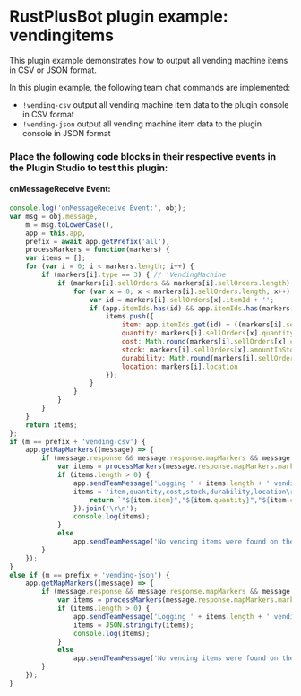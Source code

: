 # **RustPlusBot** plugin example: vendingitems

This plugin example demonstrates how to output all vending machine items in CSV or JSON format.

In this plugin example, the following team chat commands are implemented:

- `!vending-csv` output all vending machine item data to the plugin console in CSV format
- `!vending-json` output all vending machine item data to the plugin console in JSON format

### Place the following code blocks in their respective events in the Plugin Studio to test this plugin:

#### onMessageReceive Event:

```js
console.log('onMessageReceive Event:', obj);
var msg = obj.message,
    m = msg.toLowerCase(),
    app = this.app,
    prefix = await app.getPrefix('all'),
    processMarkers = function(markers) {
    var items = [];
    for (var i = 0; i < markers.length; i++) {
        if (markers[i].type == 3) { // 'VendingMachine'
            if (markers[i].sellOrders && markers[i].sellOrders.length) {
                for (var x = 0; x < markers[i].sellOrders.length; x++) {
                    var id = markers[i].sellOrders[x].itemId + '';
                    if (app.itemIds.has(id) && app.itemIds.has(markers[i].sellOrders[x].currencyId + '')) {
                        items.push({
                            item: app.itemIds.get(id) + ((markers[i].sellOrders[x].itemIsBlueprint) ? ' (BP)' : ''),
                            quantity: markers[i].sellOrders[x].quantity, currency: app.itemIds.get(markers[i].sellOrders[x].currencyId + '') + ((markers[i].sellOrders[x].currencyIsBlueprint) ? ' (BP)' : ''),
                            cost: Math.round(markers[i].sellOrders[x].costPerItem * markers[i].sellOrders[x].priceMultiplier),
                            stock: markers[i].sellOrders[x].amountInStock,
                            durability: Math.round(markers[i].sellOrders[x].itemCondition / markers[i].sellOrders[x].itemConditionMax * 100),
                            location: markers[i].location
                        });
                    }
                }
            }
        }
    }
    return items;
};
if (m == prefix + 'vending-csv') {
    app.getMapMarkers((message) => {
        if (message.response && message.response.mapMarkers && message.response.mapMarkers.markers) {
            var items = processMarkers(message.response.mapMarkers.markers);
            if (items.length > 0) {
                app.sendTeamMessage('Logging ' + items.length + ' vending item(s) to the plugin console (csv format)');
                items = 'item,quantity,cost,stock,durability,location\r\n' + items.map(function(item) {
                    return `"${item.item}","${item.quantity}","${item.cost}","${item.stock}","${item.durability||''}","${item.location}"`;
                }).join('\r\n');
                console.log(items);
            }
            else
                app.sendTeamMessage('No vending items were found on the server');
        }
    });
}
else if (m == prefix + 'vending-json') {
    app.getMapMarkers((message) => {
        if (message.response && message.response.mapMarkers && message.response.mapMarkers.markers) {
            var items = processMarkers(message.response.mapMarkers.markers);
            if (items.length > 0) {
                app.sendTeamMessage('Logging ' + items.length + ' vending item(s) to the plugin console (json format)');
                items = JSON.stringify(items);
                console.log(items);
            }
            else
                app.sendTeamMessage('No vending items were found on the server');
        }
    });
}
```

